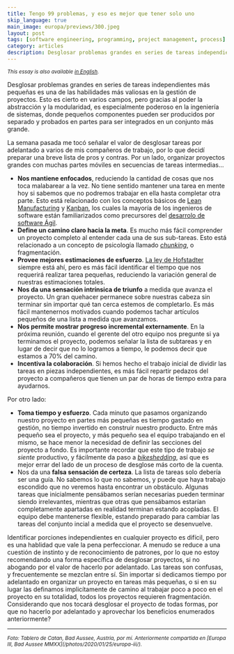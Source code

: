 ```yaml
---
title: Tengo 99 problemas, y eso es mejor que tener solo uno
skip_language: true
main_image: europa/previews/300.jpeg
layout: post
tags: [software engineering, programming, project management, process]
category: articles
description: Desglosar problemas grandes en series de tareas independientes y más pequeñas es una de las habilidades más valiosas en la gestión de proyectos.
---
```

<small><em>This essay is also available [in English](/articles/2020/06/13/chunks/).</em></small>

Desglosar problemas grandes en series de tareas independientes más pequeñas es una de las habilidades más valiosas en la gestión de proyectos. Esto es cierto en varios campos, pero gracias al poder la abstracción y la modularidad, es especialmente poderoso en la ingeniería de sistemas, donde pequeños componentes pueden ser producidos por separado y probados en partes para ser integrados en un conjunto más grande. 

La semana pasada me tocó señalar el valor de desglosar tareas por adelantado a varios de mis compañeros de trabajo, por lo que decidí preparar una breve lista de pros y contras. Por un lado, organizar proyectos grandes con muchas partes móviles en secuencias de tareas intermedias...

* **Nos mantiene enfocados**, reduciendo la cantidad de cosas que nos toca malabarear a la vez. No tiene sentido mantener una tarea en mente hoy si sabemos que no podremos trabajar en ella hasta completar otra parte. Esto está relacionado con los conceptos básicos de [Lean Manufacturing](https://es.wikipedia.org/wiki/Lean_manufacturing) y [Kanban](https://es.wikipedia.org/wiki/Kanban), los cuales la mayoría de los ingenieros de software están familiarizados como precursores del [desarrolo de software Ágil](https://es.wikipedia.org/wiki/Desarrollo_%C3%A1gil_de_software).
* **Define un camino claro hacia la meta**. Es mucho más fácil comprender un proyecto completo al entender cada una de sus sub-tareas. Esto está relacionado a un concepto de psicología llamado _[chunking](https://en.wikipedia.org/wiki/Chunking_(psychology))_, o fragmentación.
* **Provee mejores estimaciones de esfuerzo**. [La ley de Hofstadter](https://es.wikipedia.org/wiki/Ley_de_Hofstadter) siempre está ahí, pero es más fácil identificar el tiempo que nos requerirá realizar tarea pequeñas, reduciendo la variación general de nuestras estimaciones totales.
* **Nos da una sensación intrínsica de triunfo** a medida que avanza el proyecto. Un gran quehacer permanece sobre nuestras cabeza sin terminar sin importar qué tan cerca estemos de completarlo. Es más fácil mantenernos motivados cuando podemos tachar artículos pequeños de una lista a medida que avanzamos.
* **Nos permite mostrar progreso incremental externamente**. En la próxima reunión, cuando el gerente del otro equipo nos pregunte si ya terminamos el proyecto, podemos señalar la lista de subtareas y en lugar de decir que no lo logramos a tiempo, le podemos decir que estamos a 70% del camino.
* **Incentiva la colaboración**. Si hemos hecho el trabajo inicial de dividir las tareas en piezas independientes, es más fácil repartir pedazos del proyecto a compañeros que tienen un par de horas de tiempo extra para ayudarnos.

Por otro lado:

* **Toma tiempo y esfuerzo**. Cada minuto que pasamos organizando nuestro proyecto en partes más pequeñas es tiempo gastado en gestión, no tiempo invertido en construir nuestro producto. Entre más pequeño sea el proyecto, y más pequeño sea el equipo trabajando en el mismo, se hace menor la necesidad de definir las secciones del proyecto a fondo. Es importante recordar que este tipo de trabajo _se siente_ productivo, y fácilmente da paso a _[bikeshedding](https://es.wikipedia.org/wiki/Ley_de_Parkinson_de_la_trivialidad)_, así que es mejor errar del lado de un proceso de desglose más corto de la cuenta.
* Nos da una **falsa sensación de certeza**. La lista de tareas solo debería ser una guía. No sabemos lo que no sabemos, y puede que haya trabajo escondido que no veremos hasta encontrar un obstáculo. Algunas tareas que inicialmente pensábamos serían necesarias pueden terminar siendo irrelevantes, mientras que otras que pensábamos estarían completamente apartadas en realidad terminan estando acopladas. El equipo debe mantenerse flexible, estando preparado para cambiar las tareas del conjunto incial a medida que el proyecto se desenvuelve.

Identificar porciones independientes en cualquier proyecto es difícil, pero es una hablidad que vale la pena perfeccionar. A menudo se reduce a una cuestión de instinto y de reconocimiento de patrones, por lo que no estoy recomendando una forma específica de desglosar proyectos, si no abogando por el valor de hacerlo por adelantado. Las tareas son confusas, y frecuentemente se mezclan entre sí. Sin importar si dedicamos tiempo por adelantado en organizar un proyecto en tareas más pequeñas, o si en su lugar las definamos implicítamente de camino al trabajar poco a poco en el proyecto en su totalidad, todos los proyectos requieren fragmentación. Considerando que nos tocará desglosar el proyecto de todas formas, por que no hacerlo por adelantado y aprovechar los beneficios enumerados anteriormente?

<hr>
<small><em>Foto: Tablero de Catan, Bad Aussee, Austria, por mí. Anteriormente compartida en [Europa III, Bad Aussee MMXX](/photos/2020/01/25/europa-iii/).</em></small>
